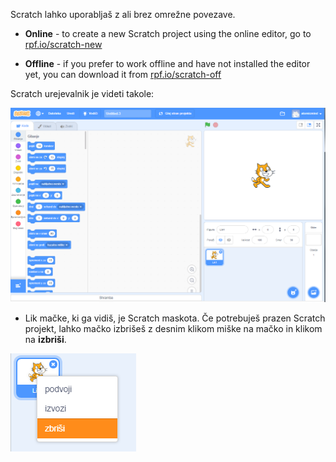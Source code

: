 Scratch lahko uporabljaš z ali brez omrežne povezave.

+ **Online** - to create a new Scratch project using the online editor, go to <a href="https://rpf.io/scratch-new" target="_blank">rpf.io/scratch-new</a>

+ **Offline** - if you prefer to work offline and have not installed the editor yet, you can download it from <a href="https://rpf.io/scratch-off" target="_blank">rpf.io/scratch-off</a>

Scratch urejevalnik je videti takole:

![posnetek zaslona](images/scratch-editor.png)

+ Lik mačke, ki ga vidiš, je Scratch maskota. Če potrebuješ prazen Scratch projekt, lahko mačko izbrišeš z desnim klikom miške na mačko in klikom na **izbriši**.

![posnetek zaslona](images/delete.png)